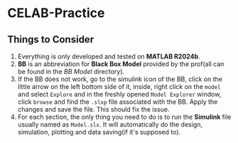 # CELAB-Practice

## Things to Consider

1. Everything is only developed and tested on **MATLAB R2024b**.
2. **BB** is an abbreviation for **Black Box Model** provided by the prof(all can be found in the *BB Model* directory).
3. If the BB does not work, go to the simulink icon of the BB, click on the little arrow on the left bottom side of it, inside, right click on the `model` and select `Explore` and in the freshly opened `Model Explorer` window, click `browse` and find the `.slxp` file associated with the BB. Apply the changes and save the file. This should fix the issue.
4. For each section, the only thing you need to do is to run the **Simulink** file usually named as `Model.slx`. It will automatically do the design, simulation, plotting and data saving(if it's supposed to).


